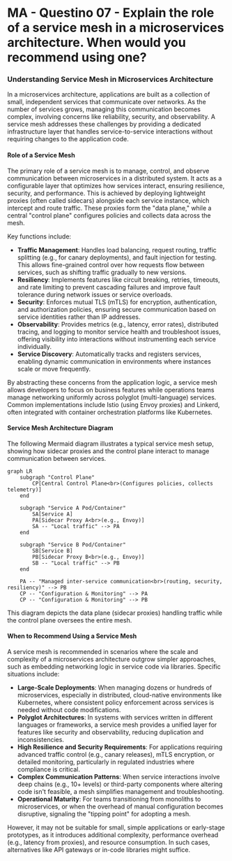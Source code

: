 # MA - Questino 07 - Explain the role of a service mesh in a microservices architecture. When would you recommend using one?

### Understanding Service Mesh in Microservices Architecture

In a microservices architecture, applications are built as a collection of small, independent services that communicate over networks. As the number of services grows, managing this communication becomes complex, involving concerns like reliability, security, and observability. A service mesh addresses these challenges by providing a dedicated infrastructure layer that handles service-to-service interactions without requiring changes to the application code.

#### Role of a Service Mesh
The primary role of a service mesh is to manage, control, and observe communication between microservices in a distributed system. It acts as a configurable layer that optimizes how services interact, ensuring resilience, security, and performance. This is achieved by deploying lightweight proxies (often called sidecars) alongside each service instance, which intercept and route traffic. These proxies form the "data plane," while a central "control plane" configures policies and collects data across the mesh.

Key functions include:
- **Traffic Management**: Handles load balancing, request routing, traffic splitting (e.g., for canary deployments), and fault injection for testing. This allows fine-grained control over how requests flow between services, such as shifting traffic gradually to new versions.
- **Resiliency**: Implements features like circuit breaking, retries, timeouts, and rate limiting to prevent cascading failures and improve fault tolerance during network issues or service overloads.
- **Security**: Enforces mutual TLS (mTLS) for encryption, authentication, and authorization policies, ensuring secure communication based on service identities rather than IP addresses.
- **Observability**: Provides metrics (e.g., latency, error rates), distributed tracing, and logging to monitor service health and troubleshoot issues, offering visibility into interactions without instrumenting each service individually.
- **Service Discovery**: Automatically tracks and registers services, enabling dynamic communication in environments where instances scale or move frequently.

By abstracting these concerns from the application logic, a service mesh allows developers to focus on business features while operations teams manage networking uniformly across polyglot (multi-language) services. Common implementations include Istio (using Envoy proxies) and Linkerd, often integrated with container orchestration platforms like Kubernetes.

#### Service Mesh Architecture Diagram
The following Mermaid diagram illustrates a typical service mesh setup, showing how sidecar proxies and the control plane interact to manage communication between services.

```mermaid
graph LR
    subgraph "Control Plane"
        CP[Central Control Plane<br>(Configures policies, collects telemetry)]
    end

    subgraph "Service A Pod/Container"
        SA[Service A]
        PA[Sidecar Proxy A<br>(e.g., Envoy)]
        SA -- "Local traffic" --> PA
    end

    subgraph "Service B Pod/Container"
        SB[Service B]
        PB[Sidecar Proxy B<br>(e.g., Envoy)]
        SB -- "Local traffic" --> PB
    end

    PA -- "Managed inter-service communication<br>(routing, security, resiliency)" --> PB
    CP -- "Configuration & Monitoring" --> PA
    CP -- "Configuration & Monitoring" --> PB
```

This diagram depicts the data plane (sidecar proxies) handling traffic while the control plane oversees the entire mesh.

#### When to Recommend Using a Service Mesh
A service mesh is recommended in scenarios where the scale and complexity of a microservices architecture outgrow simpler approaches, such as embedding networking logic in service code via libraries. Specific situations include:
- **Large-Scale Deployments**: When managing dozens or hundreds of microservices, especially in distributed, cloud-native environments like Kubernetes, where consistent policy enforcement across services is needed without code modifications.
- **Polyglot Architectures**: In systems with services written in different languages or frameworks, a service mesh provides a unified layer for features like security and observability, reducing duplication and inconsistencies.
- **High Resilience and Security Requirements**: For applications requiring advanced traffic control (e.g., canary releases), mTLS encryption, or detailed monitoring, particularly in regulated industries where compliance is critical.
- **Complex Communication Patterns**: When service interactions involve deep chains (e.g., 10+ levels) or third-party components where altering code isn't feasible, a mesh simplifies management and troubleshooting.
- **Operational Maturity**: For teams transitioning from monoliths to microservices, or when the overhead of manual configuration becomes disruptive, signaling the "tipping point" for adopting a mesh.

However, it may not be suitable for small, simple applications or early-stage prototypes, as it introduces additional complexity, performance overhead (e.g., latency from proxies), and resource consumption. In such cases, alternatives like API gateways or in-code libraries might suffice.